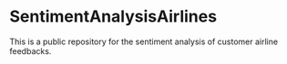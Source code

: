 # SentimentAnalysisAirlines
This is a public repository for the sentiment analysis of customer airline feedbacks.
